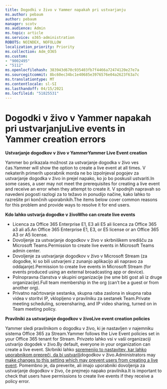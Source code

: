 ```yaml
---
title: Dogodki v živo v Yammer napakah pri ustvarjanju
ms.author: pebaum
author: pebaum
manager: scotv
ms.audience: Admin
ms.topic: article
ms.service: o365-administration
ROBOTS: NOINDEX, NOFOLLOW
localization_priority: Priority
ms.collection: Adm_O365
ms.custom:
- "9002495"
- "5112"
ms.openlocfilehash: 383943d670c935403fb7f4466a72474120e27e7a
ms.sourcegitcommit: 8bc60ec34bc1e40685e3976576e04a2623f63a7c
ms.translationtype: MT
ms.contentlocale: sl-SI
ms.lasthandoff: 04/15/2021
ms.locfileid: "51825531"
---
```

# <a name="live-events-in-yammer-creation-errors"></a><span data-ttu-id="10f10-102">Dogodki v živo v Yammer napakah pri ustvarjanju</span><span class="sxs-lookup"><span data-stu-id="10f10-102">Live events in Yammer creation errors</span></span>

<span data-ttu-id="10f10-103">**Ustvarjanje dogodkov v živo v Yammer**</span><span class="sxs-lookup"><span data-stu-id="10f10-103">**Yammer Live Event creation**</span></span>

<span data-ttu-id="10f10-104">Yammer bo prikazala možnost za ustvarjanje dogodka v živo ves čas.</span><span class="sxs-lookup"><span data-stu-id="10f10-104">Yammer will show the option to create a live event at all times.</span></span> <span data-ttu-id="10f10-105">V nekaterih primerih uporabnik morda ne bo izpolnjeval pogojev za ustvarjanje dogodka v živo in prejel napako, ko jo bo poskusil ustvariti.</span><span class="sxs-lookup"><span data-stu-id="10f10-105">In some cases, a user may not meet the prerequisites for creating a live event and receive an error when they attempt to create it.</span></span> <span data-ttu-id="10f10-106">V spodnjih napravah so navedeni pogosti razlogi za to težavo in ponudijo načine, kako lahko to razrešite pri končnih uporabnikih.</span><span class="sxs-lookup"><span data-stu-id="10f10-106">The items below cover common reasons for this problem and provide ways to resolve it for end users.</span></span>

<span data-ttu-id="10f10-107">**Kdo lahko ustvarja dogodke v živo**</span><span class="sxs-lookup"><span data-stu-id="10f10-107">**Who can create live events**</span></span>
- <span data-ttu-id="10f10-108">Licenca za Office 365 Enterprise E1, E3 ali E5 ali licenca za Office 365 a3 ali a5.</span><span class="sxs-lookup"><span data-stu-id="10f10-108">An Office 365 Enterprise E1, E3, or E5 license or an Office 365 A3 or A5 license.</span></span>
- <span data-ttu-id="10f10-109">Dovoljenje za ustvarjanje dogodkov v živo v skrbniškem središču za Microsoft Teams.</span><span class="sxs-lookup"><span data-stu-id="10f10-109">Permission to create live events in Microsoft Teams admin center.</span></span>
- <span data-ttu-id="10f10-110">Dovoljenje za ustvarjanje dogodkov v živo v Microsoft Stream (za dogodke, ki so bili ustvarjeni z zunanjo aplikacijo ali napravo za oddajanje).</span><span class="sxs-lookup"><span data-stu-id="10f10-110">Permission to create live events in Microsoft Stream (for events produced using an external broadcasting app or device).</span></span>
- <span data-ttu-id="10f10-111">Polnopravna članstva v skupini organizacije (ne sme biti gost ali iz druge organizacije).</span><span class="sxs-lookup"><span data-stu-id="10f10-111">Full team membership in the org (can’t be a guest or from another org).</span></span>
- <span data-ttu-id="10f10-112">Privatno načrtovanje sestanka, skupna raba zaslona in skupna raba videa v storitvi IP, vklopljeno v pravilniku za sestanek Team.</span><span class="sxs-lookup"><span data-stu-id="10f10-112">Private meeting scheduling, screensharing, and IP video sharing, turned on in Team meeting policy.</span></span>

<span data-ttu-id="10f10-113">**Pravilniki za ustvarjanje dogodkov v živo**</span><span class="sxs-lookup"><span data-stu-id="10f10-113">**Live event creation policies**</span></span>

<span data-ttu-id="10f10-114">Yammer sledi pravilnikom o dogodku v živo, ki je nastavljen v najemniku sistema Office 365 za Stream.</span><span class="sxs-lookup"><span data-stu-id="10f10-114">Yammer follows the Live Event policies set in your Office 365 tenant for Stream.</span></span> <span data-ttu-id="10f10-115">Privzeto lahko vsi v vaši organizaciji ustvarijo dogodek v živo.</span><span class="sxs-lookup"><span data-stu-id="10f10-115">By default, everyone in your organization can create a live event.</span></span> <span data-ttu-id="10f10-116">Skrbniki lahko [spremenijo to nastavitev, kar lahko uporabnikom prepreči, da bi ustvarili](https://docs.microsoft.com/stream/live-event-administration#enabling-and-restricting-users-to-creating)dogodkov v živo.</span><span class="sxs-lookup"><span data-stu-id="10f10-116">Administrators may [make changes to this setting which may prevent users from creating a live event](https://docs.microsoft.com/stream/live-event-administration#enabling-and-restricting-users-to-creating).</span></span> <span data-ttu-id="10f10-117">Pomembno je, da preverite, ali imajo uporabniki dovoljenja za ustvarjanje dogodkov v živo, če prejmejo napako pravilnika.</span><span class="sxs-lookup"><span data-stu-id="10f10-117">It is important to check that users have permissions to create live events if they receive a policy error.</span></span>
